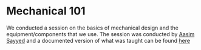 # Mechanical 101

We conducted a session on the basics of mechanical design and the equipment/components that we use. The session was conducted by [Aasim Sayyed](https://www.linkedin.com/in/aasim-sayyed-a966b423a/?originalSubdomain=in) and a documented version of what was taught can be found [here](https://drive.google.com/file/d/1TSnQcirmtd4-c1_goBCdhXNydBE2Uf8y/view?usp=drive_link)
